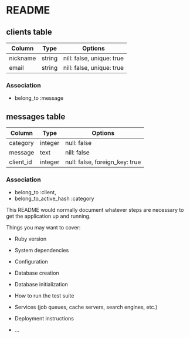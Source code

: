 # README

## clients table

|Column|Type|Options|
|------|----| -------|
|nickname|string|nill: false, unique: true|
|email|string|nill: false, unique: true|
  <!-- ユーザー登録実装後"dependent: :destroy"を追記する -->

  ### Association
  <!-- - has_many :clients_categories
  - has_many :categories, through: :clients_categories -->
  - belong_to :message


<!-- ## categories table

|Column|Type|Options|
|------|----| -------|
|category|string|nill: false, unique: true| -->
  <!-- ユーザー登録実装後"dependent: :destroy"を追記する -->
<!-- 
  ### Association
  - has_many :clients_categories
  - has_many :clients, through: :clients_categories
  - has_many :messages,
  activehashで良い -->


<!-- ## clients_categories table

|Column|Type|Options|
|------|----| -------|
|client_id|integer|null: false, foreign_key: true|
|category_id|integer|null: false, foreign_key: true|

  ### Association
  - belong_to :client
  - belong_to :category -->


## messages table

|Column|Type|Options|
|------|----| -------|
|category|integer|null: false|
|message|text|nill: false|
|client_id|integer|null: false, foreign_key: true|

  ### Association
  - belong_to :client,
  - belong_to_active_hash :category



This README would normally document whatever steps are necessary to get the
application up and running.

Things you may want to cover:

* Ruby version

* System dependencies

* Configuration

* Database creation

* Database initialization

* How to run the test suite

* Services (job queues, cache servers, search engines, etc.)

* Deployment instructions

* ...
